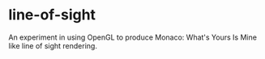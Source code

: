 line-of-sight
=============

An experiment in using OpenGL to produce Monaco: What's Yours Is Mine like line of sight rendering.
